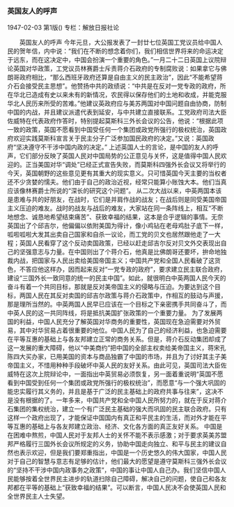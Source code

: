 ### 英国友人的呼声

1947-02-03
第1版()
专栏：解放日报社论

　　英国友人的呼声
    今年元旦，大公报发表了一封廿七位英国工党议员给中国人民的贺年信，内中说：“我们在不断的想念着你们，我们相信世界将来的命运决定于远东，而在这决定中，中国会扮演一个重要的角色。”一月二十二日英国上议院辩论英国对华政策，工党议员林赛爵士斥责蒋介石政府的专制腐败说：如果拿它与佛朗哥政府相比，“那么西班牙政府还算是自由主义的民主政治”，因此“不能希望蒋介石会接受民主思想”。他赞扬中共的政绩说：“中共是在反对一党专政的政府，所在华北已造成有史以来未有的新情况，农民得以保存他们的土地和收成，并能克服华北人民历来所受的苦难。”他建议英政府应与美苏两国对中国问题自由协商，防制中国的内战，并且建议派遣代表到延安，与中共建立直接联系。工党政府司法大臣佐威特在代表政府作答时，特别提起莫斯科三外长会议的公告，他说：“根据此项一致的政策，英国不愿看到中国受任何一个集团或政党所强行的极权统治，英国政府欢迎实践莫斯科宣言关于民主分子广泛参加国民政府的决定。”又说：英国政府“坚决遵守不干涉中国内政的决定。”
    上述英国人士的言论，是中国的友人的呼声，它们部分反映了英国人民对中国局势的公正意见与关怀，这是值得中国人民欢迎的。正当美国对华“调处”已经正式宣告失败，而莫斯科四强外长会议又将举行的今天，英国朝野的这些意见更有其重大的现实意义。只可惜英国今天主要的当权者还不少贪婪的懦夫。他们由于自己的政治近视，经常只能算小账蚀大本。他们当真应该像林赛爵士所说的“深长的研究这个问题”。
    从二次大战以来，中英两国本该是患难与共的好朋友，在战时，它们是并肩作战的战友；在战后则是同受美国帝国主义压迫的难友。战时的战友与战后的难友，大家站在同一条阵线上，相互“不断地想念、诚恳地希望结束痛苦”、获致幸福的结果，这本是合乎逻辑的事情。无奈英国出了个邱吉尔，他偏偏以依附美国为得计，像小鸡钻在老母鸡肚子底下一样，呱啦呱啦大发其出卖自己国家和自杀一议论，而工党的贝文也居然跟他走了一大程；英国人民看穿了这个反动卖国政策，已经以赶走邱吉尔反对贝文外交表现出自己的坚强意志与力量。在中国则出了个蒋介石，他真是比佛朗哥还要坏，拚命地独裁内战，把国家与人民出卖给美国帝国主义；中国共产党和全国人民看破了这货色，不答应他这样办，因而起来反对“一党专政的政府”，要求建立民主联合政府，建设“三国外长一致同意的统一的民主中国”。如此，就很明白中英两国人民今天的奋斗有着一个共同目标，那就是反对美帝国主义的侵略与压迫。为要达到这个目标，两国人民在其反对卖国的邱吉尔政策与蒋介石政策中，作相互的鼓动与声援，那是理所当然的。中英两国人民早已应该在一个目标之下亲密携手共同奋斗了，而中英人民的这一共同阵线，将是抵抗美国扩张政策的一个重要力量。
    为了发展两国的利益，中国人民充分了解英国对华商务的重要性，英国现在急迫需要对外贸易，其中对华贸易占着很重要的地位。中国人民为了自己的经济利益，也急迫需要在平等互惠的基础上与各友邦建立正常的商务关系。但是，蒋介石反动集团却成了这一发展的重大障碍，他以“中美商约”把中国的全部主权卖给美帝国主义，蒋宋孔陈四大买办家，已用美国的资本与商品独霸了中国的市场，并且为了讨好其主子美帝国主义，不惜用种种手段破坏中英人民的友好关系。由此可见，英国司法大臣佐威特在这次上院辩论中，一面指出中英贸易必须恢复，另一面着重说明“英国不愿看到中国受到任何一个集团或政党所强行的极权统治”，而愿意“与一个强大巩固的能忠实履行其义务的，并且是基于广泛的民主基础上的政府共事与往来”，这决不是没有根据的了。一年多来，中国共产党和全中国人民所努力的，就在于反对蒋介石集团的集权统治，建立一个有广泛民主基础的强大而巩固的民主联合政府。只有这样一个政府出现了，才能保证中国国内有真正和平民主的生活，而对外才能在平等互惠的基础上与各友邦建立政治、经济、文化各方面的真正友好关系。
    中国是在困难中熬煎，中国人民对于友邦人士的关怀不能不表示感激；对于要求英美苏盟邦严格履行三国外长会议所规定的义务，协助中国走向独立、和平与民主的建议自然也表示欢迎，但是我们要郑重指出，中国是一个历史悠久的伟大国家，中国人民对于自己的智慧与意志有足够的估计，他们最大的愿望是遵守莫斯科三强外长会议的“坚持不干涉中国内政事务之政策”，中国的事让中国人自己办。我们坚信中国人民能够按着全世界民主进步的轨道扫除自己障碍，解决自己的问题，使自己和各友邦都在平等的基础上“获致幸福的结果”。可以断言，中国人民决不会使英国人民和全世界民主人士失望。
